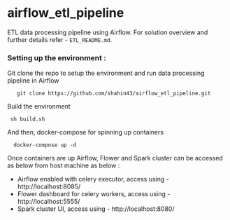 # airflow_etl_pipeline

ETL data processing pipeline using Airflow. 
For solution overview and further details refer - `ETL_README.md`.  


### Setting up the environment : 
Git clone the repo to setup the environment and run data processing pipeline in Airflow 

```
   git clone https://github.com/shahin43/airflow_etl_pipeline.git  

```

Build the environment 
``` 
 sh build.sh 
``` 

And then, docker-compose for spinning up containers 
``` 
  docker-compose up -d
``` 


Once containers are up Airflow, Flower and Spark cluster can be accessed as below from host machine as below :   
  - Airflow enabled with celery executor, access using - http://localhost:8085/
  - Flower dashboard for celery workers, access using - http://localhost:5555/
  - Spark cluster UI, access using - http://localhost:8080/